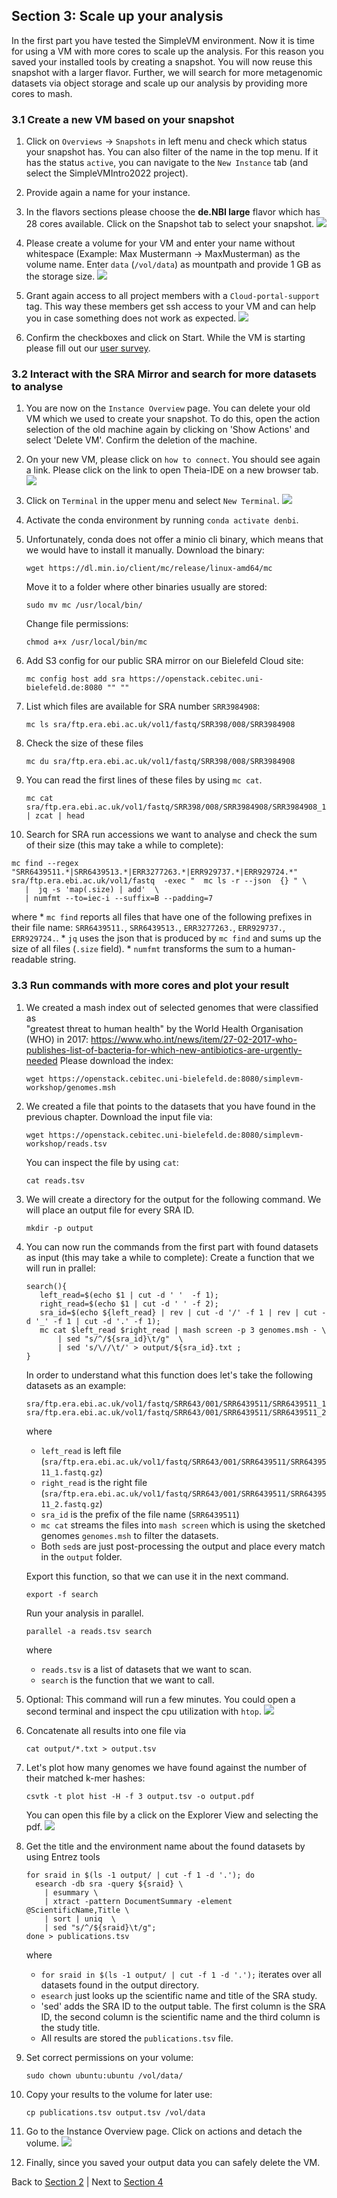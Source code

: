 ## Section 3: Scale up your analysis

In the first part you have tested the SimpleVM environment. Now it is time
for using a VM with more cores to scale up the analysis. For this reason you 
saved your installed tools by creating a snapshot. You will now reuse
this snapshot with a larger flavor.
Further, we will search for more metagenomic datasets via object storage
and scale up our analysis by providing more cores to mash.

### 3.1 Create a new VM based on your snapshot

1. Click on `Overviews` -> `Snapshots` in left menu and check which status
   your snapshot has. You can also filter of the name in the top menu. 
   If it has the status `active`, you can 
   navigate to the `New Instance` tab (and select the SimpleVMIntro2022 project).

2. Provide again a name for your instance.
3. In the flavors sections please choose the **de.NBI large** flavor which has 28 cores available. 
   Click on the Snapshot tab to select your snapshot.
   ![](figures/startsnap.png)

4. Please create a volume for your VM and enter your name without whitespace 
   (Example: Max Mustermann -> MaxMusterman) as the volume name. 
   Enter `data` (`/vol/data`) as mountpath and provide 1 GB as the storage size.
   ![](figures/createVolume.png)

5. Grant again access to all project members with a `Cloud-portal-support` tag.
   This way these members get ssh access to your VM and can help you in case
   something does not work as expected.
   ![](figures/grantAccess.png)

6. Confirm the checkboxes and click on Start.
   While the VM is starting please fill out our [user survey](https://cloud.denbi.de/survey/index.php/232181).

### 3.2 Interact with the SRA Mirror and search for more datasets to analyse

1. You are now on the `Instance Overview` page. You can delete your old VM which
   we used to create your snapshot. To do this, open the action selection of the old machine again
   by clicking on 'Show Actions' and select 'Delete VM'. Confirm the deletion of the machine.
   
2. On your new VM, please click on `how to connect`.
   You should see again a link. Please click on the link to open Theia-IDE on a new
   browser tab.
   ![](figures/howtoconnect.png)

3. Click on `Terminal` in the upper menu and select `New Terminal`.
   ![](figures/terminal.png)

4. Activate the conda environment by running `conda activate denbi`.

5. Unfortunately, conda does not offer a minio cli binary,
   which means that we would have to install it manually.
   Download the binary:
   ```
   wget https://dl.min.io/client/mc/release/linux-amd64/mc
   ```
   Move it to a folder where other binaries usually are stored:
   ```
   sudo mv mc /usr/local/bin/
   ```
   Change file permissions:
   ```
   chmod a+x /usr/local/bin/mc
   ```

6. Add S3 config for our public SRA mirror on our Bielefeld Cloud site:
   ```
   mc config host add sra https://openstack.cebitec.uni-bielefeld.de:8080 "" ""
   ```

7. List which files are available for SRA number `SRR3984908`:
   ```
   mc ls sra/ftp.era.ebi.ac.uk/vol1/fastq/SRR398/008/SRR3984908
   ```

8. Check the size of these files
   ```
   mc du sra/ftp.era.ebi.ac.uk/vol1/fastq/SRR398/008/SRR3984908
   ```

9. You can read the first lines of these files by using `mc cat`.
   ```
   mc cat sra/ftp.era.ebi.ac.uk/vol1/fastq/SRR398/008/SRR3984908/SRR3984908_1.fastq.gz | zcat | head
   ```

10. Search for SRA run accessions we want to analyse and check the sum of their size
   (this may take a while to complete):
   ```
   mc find --regex "SRR6439511.*|SRR6439513.*|ERR3277263.*|ERR929737.*|ERR929724.*"  sra/ftp.era.ebi.ac.uk/vol1/fastq  -exec "  mc ls -r --json  {} " \
      |  jq -s 'map(.size) | add'  \
      | numfmt --to=iec-i --suffix=B --padding=7
   ```
   where
      * `mc find` reports all files that have one of the following prefixes in their file name: `SRR6439511.`, `SRR6439513.`, `ERR3277263.`, `ERR929737.`, `ERR929724.`.
      *  `jq` uses the json that is produced by `mc find` and sums up the size of all files (`.size` field).
      * `numfmt` transforms the sum to a human-readable string.


### 3.3 Run commands with more cores and plot your result

1. We created a mash index out of selected genomes that were classified as  
   "greatest threat to human health" by the World Health Organisation (WHO)
   in 2017: https://www.who.int/news/item/27-02-2017-who-publishes-list-of-bacteria-for-which-new-antibiotics-are-urgently-needed 
   Please download the index:
   ```
   wget https://openstack.cebitec.uni-bielefeld.de:8080/simplevm-workshop/genomes.msh
   ```

2. We created a file that points to the datasets that you have found in the previous chapter.
   Download the input file via:
   ```
   wget https://openstack.cebitec.uni-bielefeld.de:8080/simplevm-workshop/reads.tsv
   ```
   You can inspect the file by using `cat`:
   ```
   cat reads.tsv
   ```
3. We will create a directory for the output for the following command. We will place an output
   file for every SRA ID.
   ```
   mkdir -p output
   ```

4. You can now run the commands from the first part with found datasets as input (this may take a while to complete):
   Create a function that we will run in prallel:
   ```
   search(){ 
      left_read=$(echo $1 | cut -d ' '  -f 1);  
      right_read=$(echo $1 | cut -d ' ' -f 2); 
      sra_id=$(echo ${left_read} | rev | cut -d '/' -f 1 | rev | cut -d '_' -f 1 | cut -d '.' -f 1);
      mc cat $left_read $right_read | mash screen -p 3 genomes.msh - \
          | sed "s/^/${sra_id}\t/g"  \
          | sed 's/\//\t/' > output/${sra_id}.txt ;
   }
   ```
   In order to understand what this function does let's take the following datasets as an example:
   ```
   sra/ftp.era.ebi.ac.uk/vol1/fastq/SRR643/001/SRR6439511/SRR6439511_1.fastq.gz    sra/ftp.era.ebi.ac.uk/vol1/fastq/SRR643/001/SRR6439511/SRR6439511_2.fastq.gz
   ```
   where
    * `left_read` is left file (`sra/ftp.era.ebi.ac.uk/vol1/fastq/SRR643/001/SRR6439511/SRR6439511_1.fastq.gz`)
    * `right_read` is the right file (`sra/ftp.era.ebi.ac.uk/vol1/fastq/SRR643/001/SRR6439511/SRR6439511_2.fastq.gz`)
    * `sra_id` is the prefix of the file name (`SRR6439511`)
    * `mc cat` streams the files into `mash screen` which is using the sketched genomes `genomes.msh`
       to filter the datasets.
    * Both `sed`s are just post-processing the output and place every match in the `output` folder.

   Export this function, so that we can use it in the next command.
   ```
   export -f search
   ```
   Run your analysis in parallel.
   ```
   parallel -a reads.tsv search
   ```
   where
     * `reads.tsv` is a list of datasets that we want to scan.
     * `search` is the function that we want to call.

5. Optional: This command will run a few minutes. You could open a second terminal
   and inspect the cpu utilization with `htop`.
   ![](figures/htop.png)

6. Concatenate all results into one file via 
   ```
   cat output/*.txt > output.tsv
   ```

7. Let's plot how many genomes we have found against the number of their matched k-mer hashes:
   ```
   csvtk -t plot hist -H -f 3 output.tsv -o output.pdf
   ```
   You can open this file by a click on the Explorer View and selecting the pdf. 
   ![](figures/openpdf.png)

8. Get the title and the environment name about the found datasets by using Entrez tools
   ```
   for sraid in $(ls -1 output/ | cut -f 1 -d '.'); do  
     esearch -db sra -query ${sraid} \
       | esummary \
       | xtract -pattern DocumentSummary -element @ScientificName,Title \
       | sort | uniq  \
       | sed "s/^/${sraid}\t/g"; 
   done > publications.tsv
   ```
   where
    * `for sraid in $(ls -1 output/ | cut -f 1 -d '.');` iterates over all datasets found in the output
      directory.
    * `esearch` just looks up the scientific name and title of the SRA study.
    * 'sed' adds the SRA ID to the output table. The first column is the SRA ID, the second column is 
       the scientific name and the third column is the study title.
    * All results are stored the `publications.tsv` file.

9. Set correct permissions on your volume:
   ```
   sudo chown ubuntu:ubuntu /vol/data/
   ```

10. Copy your results to the volume for later use:
    ```
    cp publications.tsv output.tsv /vol/data
    ```

11. Go to the Instance Overview page. Click on actions and detach the volume.
    ![](figures/detachvolume.png)

12. Finally, since you saved your output data you can safely delete the VM.

Back to [Section 2](part2.md) | Next to [Section 4](part4.md)
